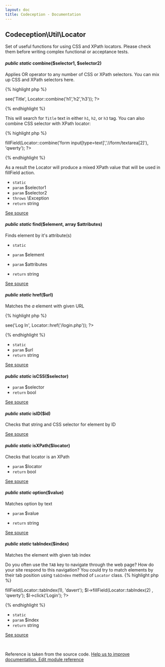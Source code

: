 ```yaml
---
layout: doc
title: Codeception - Documentation
---
```



## Codeception\Util\Locator



Set of useful functions for using CSS and XPath locators.
Please check them before writing complex functional or acceptance tests.


#### *public static* combine($selector1, $selector2) 

Applies OR operator to any number of CSS or XPath selectors.
You can mix up CSS and XPath selectors here.

{% highlight php %}

<?php
use \Codeception\Util\Locator;

$I->see('Title', Locator::combine('h1','h2','h3'));
?>

{% endhighlight %}

This will search for `Title` text in either `h1`, `h2`, or `h3` tag. You can also combine CSS selector with XPath locator:

{% highlight php %}

<?php
use \Codeception\Util\Locator;

$I->fillField(Locator::combine('form input[type=text]','//form/textarea[2]'), 'qwerty');
?>

{% endhighlight %}

As a result the Locator will produce a mixed XPath value that will be used in fillField action.

 * `static` 
 * `param` $selector1
 * `param` $selector2
 * `throws`  \Exception
 * `return`  string

[See source](https://github.com/Codeception/Codeception/blob/2.0/src/Codeception/Util/Locator.php#L46)

#### *public static* find($element, array $attributes) 

Finds element by it's attribute(s)

 * `static` 

 * `param` $element
 * `param` $attributes

 * `return`  string

[See source](https://github.com/Codeception/Codeception/blob/2.0/src/Codeception/Util/Locator.php#L137)

#### *public static* href($url) 

Matches the *a* element with given URL

{% highlight php %}

<?php
use \Codeception\Util\Locator;

$I->see('Log In', Locator::href('/login.php'));
?>

{% endhighlight %}

 * `static` 
 * `param` $url
 * `return`  string

[See source](https://github.com/Codeception/Codeception/blob/2.0/src/Codeception/Util/Locator.php#L73)

#### *public static* isCSS($selector) 

 * `param` $selector
 * `return`  bool

[See source](https://github.com/Codeception/Codeception/blob/2.0/src/Codeception/Util/Locator.php#L154)

#### *public static* isID($id) 

Checks that string and CSS selector for element by ID


[See source](https://github.com/Codeception/Codeception/blob/2.0/src/Codeception/Util/Locator.php#L181)

#### *public static* isXPath($locator) 

Checks that locator is an XPath

 * `param` $locator
 * `return`  bool

[See source](https://github.com/Codeception/Codeception/blob/2.0/src/Codeception/Util/Locator.php#L170)

#### *public static* option($value) 

Matches option by text

 * `param` $value

 * `return`  string

[See source](https://github.com/Codeception/Codeception/blob/2.0/src/Codeception/Util/Locator.php#L109)

#### *public static* tabIndex($index) 

Matches the element with given tab index

Do you often use the `TAB` key to navigate through the web page? How do your site respond to this navigation?
You could try to match elements by their tab position using `tabIndex` method of `Locator` class.
{% highlight php %}

<?php
use \Codeception\Util\Locator;

$I->fillField(Locator::tabIndex(1), 'davert');
$I->fillField(Locator::tabIndex(2) , 'qwerty');
$I->click('Login');
?>

{% endhighlight %}

 * `static` 
 * `param` $index
 * `return`  string

[See source](https://github.com/Codeception/Codeception/blob/2.0/src/Codeception/Util/Locator.php#L97)

<p>&nbsp;</p><div class="alert alert-warning">Reference is taken from the source code. <a href="https://github.com/Codeception/Codeception/blob/2.0/src/Codeception/Util/Locator.php">Help us to improve documentation. Edit module reference</a></div>
